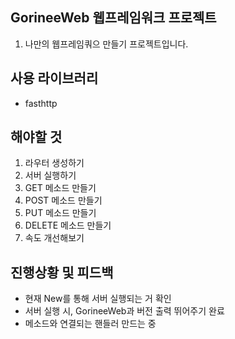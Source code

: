 ## GorineeWeb 웹프레임워크 프로젝트
1. 나만의 웹프레임쿼으 만들기 프로젝트입니다.

## 사용 라이브러리
- fasthttp

## 해야할 것
1. 라우터 생성하기
2. 서버 실행하기
3. GET 메소드 만들기
4. POST 메소드 만들기
5. PUT 메소드 만들기
6. DELETE  메소드 만들기
7. 속도 개선해보기

## 진행상황 및 피드백
- 현재 New를 통해 서버 실행되는 거 확인
- 서버 실행 시, GorineeWeb과 버전 출력 뛰어주기 완료
- 메소드와 연결되는 핸들러 만드는 중